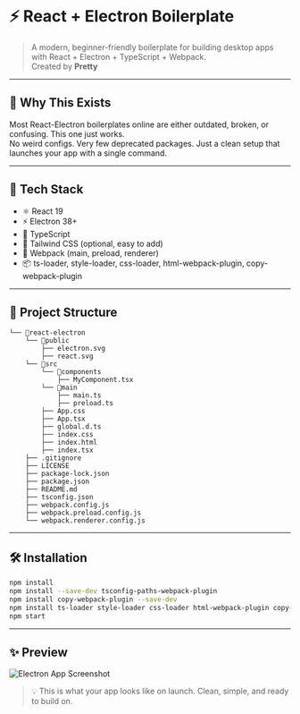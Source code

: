 # ⚡ React + Electron Boilerplate

> A modern, beginner-friendly boilerplate for building desktop apps with React + Electron + TypeScript + Webpack.  
> Created by **Pretty**

---

## 🚀 Why This Exists

Most React-Electron boilerplates online are either outdated, broken, or confusing. This one just works.  
No weird configs. Very few deprecated packages. Just a clean setup that launches your app with a single command.

---

## 🧰 Tech Stack

- ⚛️ React 19
- ⚡ Electron 38+
- 🧠 TypeScript
- 🎨 Tailwind CSS (optional, easy to add)
- 🔧 Webpack (main, preload, renderer)
- 📦 ts-loader, style-loader, css-loader, html-webpack-plugin, copy-webpack-plugin

---

## 📁 Project Structure

```
└── 📁react-electron
    └── 📁public
        ├── electron.svg
        ├── react.svg
    └── 📁src
        └── 📁components
            ├── MyComponent.tsx
        └── 📁main
            ├── main.ts
            ├── preload.ts
        ├── App.css
        ├── App.tsx
        ├── global.d.ts
        ├── index.css
        ├── index.html
        ├── index.tsx
    ├── .gitignore
    ├── LICENSE
    ├── package-lock.json
    ├── package.json
    ├── README.md
    ├── tsconfig.json
    ├── webpack.config.js
    ├── webpack.preload.config.js
    └── webpack.renderer.config.js
```

---

## 🛠 Installation

```bash
npm install
npm install --save-dev tsconfig-paths-webpack-plugin
npm install copy-webpack-plugin --save-dev
npm install ts-loader style-loader css-loader html-webpack-plugin copy-webpack-plugin tsconfig-paths-webpack-plugin --save-dev
npm start

```
---

## ✨ Preview

![Electron App Screenshot](https://imgur.com/5KNLnpt.png)

> 💡 This is what your app looks like on launch. Clean, simple, and ready to build on.
